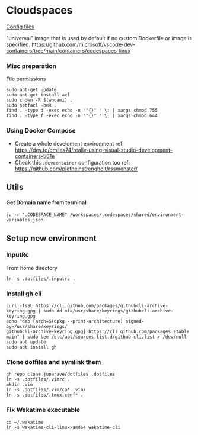 # Cloudspaces

[Config files](codespace/index.md)

"universal" image that is used by default if no custom Dockerfile or image is specified. https://github.com/microsoft/vscode-dev-containers/tree/main/containers/codespaces-linux 

### Misc preparation

File permissions

    sudo apt-get update
    sudo apt-get install acl
    sudo chown -R $(whoami) .
    sudo setfacl -bnR .
    find . -type d -exec echo -n '"{}" ' \; | xargs chmod 755
    find . -type f -exec echo -n '"{}" ' \; | xargs chmod 644

### Using Docker Compose

* Create a whole develoment environment ref: https://dev.to/cmiles74/really-using-visual-studio-development-containers-561e
* Check this `.devcontainer` configuration too ref: https://github.com/pietheinstrengholt/rssmonster/

## Utils

#### Get Domain name from terminal

    jq -r ".CODESPACE_NAME" /workspaces/.codespaces/shared/environment-variables.json


## Setup new environment

### InputRc

From home directory

    ln -s .dotfiles/.inputrc .

### Install gh cli

    curl -fsSL https://cli.github.com/packages/githubcli-archive-keyring.gpg | sudo dd of=/usr/share/keyrings/githubcli-archive-keyring.gpg
    echo "deb [arch=$(dpkg --print-architecture) signed-by=/usr/share/keyrings/
    githubcli-archive-keyring.gpg] https://cli.github.com/packages stable main" | sudo tee /etc/apt/sources.list.d/github-cli.list > /dev/null
    sudo apt update
    sudo apt install gh

### Clone dotfiles and symlink them

    gh repo clone juparave/dotfiles .dotfiles
    ln -s .dotfiles/.vimrc .
    mkdir .vim
    ln -s .dotfiles/.vim/co* .vim/
    ln -s .dotfiles/.tmux.conf* .
  
### Fix Wakatime executable

    cd ~/.wakatime
    ln -s wakatime-cli-linux-amd64 wakatime-cli
